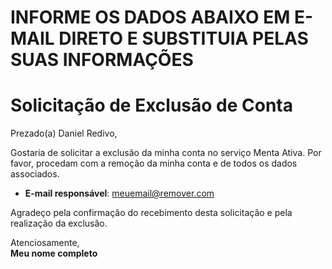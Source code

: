 # INFORME OS DADOS ABAIXO EM E-MAIL DIRETO E SUBSTITUIA PELAS SUAS INFORMAÇÕES

# Solicitação de Exclusão de Conta

Prezado(a) Daniel Redivo,

Gostaria de solicitar a exclusão da minha conta no serviço Menta Ativa. Por favor, procedam com a remoção da minha conta e de todos os dados associados.

- **E-mail responsável**: meuemail@remover.com

Agradeço pela confirmação do recebimento desta solicitação e pela realização da exclusão.

Atenciosamente,  
**Meu nome completo**
